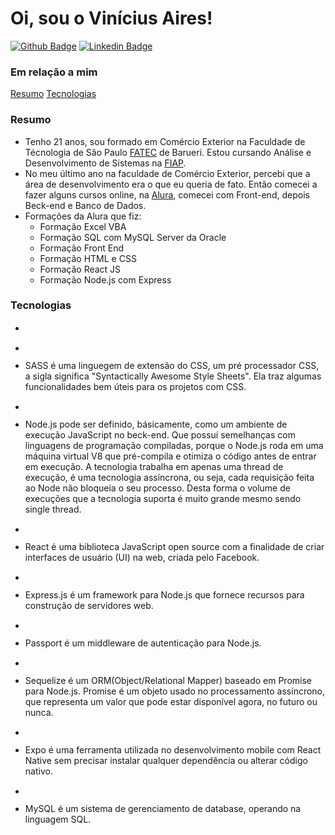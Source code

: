 # Oi, sou o Vinícius Aires!

[![Github Badge](https://img.shields.io/badge/-Github-000?style=flat-square&logo=Github&logoColor=white&link=https://github.com/fagnerpsantos)](https://github.com/viniciusAires21)
[![Linkedin Badge](https://img.shields.io/badge/-LinkedIn-blue?style=flat-square&logo=Linkedin&logoColor=white&link=https://www.linkedin.com/in/fagnerpsantos/)](https://www.linkedin.com/in/vinicius-aires/)
### Em relação a mim
<!--ts-->
   [Resumo](#resumo)
   [Tecnologias](#tecnologias)
<!--te-->

### Resumo
- Tenho 21 anos, sou formado em Comércio Exterior na Faculdade de Técnologia de São Paulo [FATEC]('https://fatecbarueri.edu.br/home/') de Barueri. Estou cursando Análise e Desenvolvimento de Sistemas na [FIAP]('https://www.fiap.com.br/?gclid=CjwKCAiA55mPBhBOEiwANmzoQt9JfqM6QVSHuCP-9DCZ0aw2JdfHqVP2xnGDLxcPVb0UfmoOLD6r9RoCulMQAvD_BwE'). 
- No meu último ano na faculdade de Comércio Exterior, percebi que a área de desenvolvimento era o que eu queria de fato. Então comecei a fazer alguns cursos online, na [Alura]('https://www.alura.com.br/'), comecei com Front-end, depois Beck-end e Banco de Dados.
- Formações da Alura que fiz: 
   - Formação Excel VBA
   - Formação SQL com MySQL Server da Oracle
   - Formação Front End
   - Formação HTML e CSS
   - Formação React JS
   - Formação Node.js com Express

### Tecnologias
- <code><img height="15" width="50" src= "https://img.shields.io/badge/HTML5-E34F26?style=for-the-badge&logo=html5&logoColor=white"></code>
<code><img height="15" width="50" src= "https://img.shields.io/badge/CSS3-1572B6?style=for-the-badge&logo=css3&logoColor=white"></code>
<code><img height="15" width="50" src= "https://img.shields.io/badge/JavaScript-323330?style=for-the-badge&logo=javascript&logoColor=F7DF1E"></code>

- <code><img height="15" width="50" src= "https://img.shields.io/badge/Sass-CC6699?style=for-the-badge&logo=sass&logoColor=white"></code>
- SASS é uma linguegem de extensão do CSS, um pré processador CSS, a sigla significa "Syntactically Awesome Style Sheets". Ela traz algumas funcionalidades bem úteis para os projetos com CSS.

- <code><img height="15" width="50" src= "https://img.shields.io/badge/Node.js-339933?style=for-the-badge&logo=nodedotjs&logoColor=white"></code>
- Node.js pode ser definido, básicamente, como um ambiente de execução JavaScript no beck-end. Que possuí semelhanças com linguagens de programação compiladas, porque o Node.js roda em uma máquina virtual V8 que pré-compila e otimiza o código antes de entrar em execução. A tecnologia trabalha em apenas uma thread de execução, é uma tecnologia assíncrona, ou seja, cada requisição feita ao Node não bloqueia o seu processo. Desta forma o volume de execuções que a tecnologia suporta é muito grande mesmo sendo single thread. 

- <code><img height="15" width="50" src= "https://img.shields.io/badge/React-20232A?style=for-the-badge&logo=react&logoColor=white"></code>
- React é uma biblioteca JavaScript open source com a finalidade de criar interfaces de usuário (UI) na web, criada pelo Facebook.   

- <code><img height="15" width="50" src= "https://img.shields.io/badge/Express-000000?style=for-the-badge&logo=express&logoColor=white"></code>
- Express.js é um framework para Node.js que fornece recursos para construção de servidores web.

- <code><img height="15" width="50" src= "https://img.shields.io/badge/Passport-green?style=for-the-badge&logo=passport&logoColor=white"></code>
- Passport é um middleware de autenticação para Node.js.

- <code><img height="15" width="50" src= "https://img.shields.io/badge/Sequelize-white?style=for-the-badge&logo=Sequelize&logoColor=52B0E7"></code>
- Sequelize é um ORM(Object/Relational Mapper) baseado em Promise para Node.js. Promise é um objeto usado no processamento assíncrono, que representa um valor que pode estar disponível agora, no futuro ou nunca.

- <code><img height="15" width="50" src= "https://img.shields.io/badge/Expo-422EDF?style=for-the-badge&logo=expo&logoColor=422EDF"></code>
- Expo é uma ferramenta utilizada no desenvolvimento mobile com React Native sem precisar instalar qualquer dependência ou alterar código nativo.

- <code><img height="15" width="50" src= "https://img.shields.io/badge/MySQL-005C84?style=for-the-badge&logo=mysql&logoColor=white"></code>
- MySQL é um sistema de gerenciamento de database, operando na linguagem SQL.
